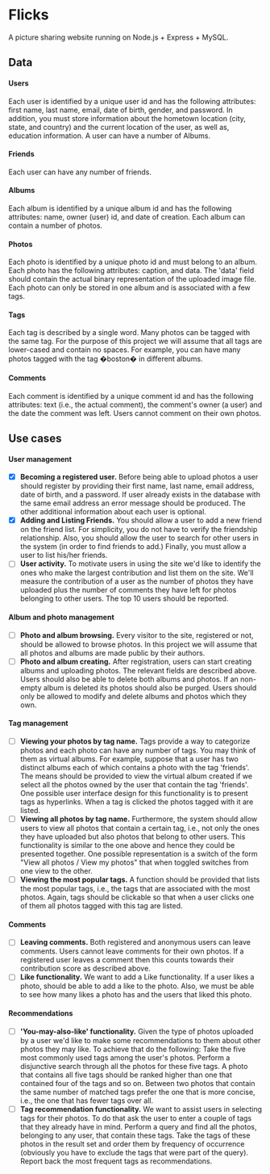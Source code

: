 # Flicks

A picture sharing website running on Node.js + Express + MySQL.

## Data

#### Users

Each user is identified by a unique user id and has the following attributes: first name, last name, email, date of birth, gender, and password. In addition, you must store information about the hometown location (city, state, and country) and the current location of the user, as well as, education information. A user can have a number of Albums.

#### Friends

Each user can have any number of friends.

#### Albums

Each album is identified by a unique album id and has the following attributes: name, owner (user) id, and date of creation. Each album can contain a number of photos.

#### Photos

Each photo is identified by a unique photo id and must belong to an album. Each photo has the following attributes: caption, and data. The 'data' field should contain the actual binary representation of the uploaded image file. Each photo can only be stored in one album and is associated with a few tags.

#### Tags

Each tag is described by a single word. Many photos can be tagged with the same tag. For the purpose of this project we will assume that all tags are lower-cased and contain no spaces. For example, you can have many photos tagged with the tag �boston� in different albums.

#### Comments

Each comment is identified by a unique comment id and has the following attributes: text (i.e., the actual comment), the comment's owner (a user) and the date the comment was left. Users cannot comment on their own photos.

## Use cases

#### User management

- [x] **Becoming a registered user.** Before being able to upload photos a user should register by providing their first name, last name, email address, date of birth, and a password. If user already exists in the database with the same email address an error message should be produced. The other additional information about each user is optional.
- [x] **Adding and Listing Friends.** You should allow a user to add a new friend on the friend list. For simplicity, you do not have to verify the friendship relationship. Also, you should allow the user to search for other users in the system (in order to find friends to add.) Finally, you must allow a user to list his/her friends.
- [ ] **User activity.** To motivate users in using the site we'd like to identify the ones who make the largest contribution and list them on the site. We'll measure the contribution of a user as the number of photos they have uploaded plus the number of comments they have left for photos belonging to other users. The top 10 users should be reported.

#### Album and photo management

- [ ] **Photo and album browsing.** Every visitor to the site, registered or not, should be allowed to browse photos. In this project we will assume that all photos and albums are made public by their authors.
- [ ] **Photo and album creating.** After registration, users can start creating albums and uploading photos. The relevant fields are described above. Users should also be able to delete both albums and photos. If an non-empty album is deleted its photos should also be purged. Users should only be allowed to modify and delete albums and photos which they own.

#### Tag management

- [ ] **Viewing your photos by tag name.** Tags provide a way to categorize photos and each photo can have any number of tags. You may think of them as virtual albums. For example, suppose that a user has two distinct albums each of which contains a photo with the tag 'friends'. The means should be provided to view the virtual album created if we select all the photos owned by the user that contain the tag 'friends'. One possible user interface design for this functionality is to present tags as hyperlinks. When a tag is clicked the photos tagged with it are listed.
- [ ] **Viewing all photos by tag name.** Furthermore, the system should allow users to view all photos that contain a certain tag, i.e., not only the ones they have uploaded but also photos that belong to other users. This functionality is similar to the one above and hence they could be presented together. One possible representation is a switch of the form "View all photos / View my photos" that when toggled switches from one view to the other.
- [ ] **Viewing the most popular tags.** A function should be provided that lists the most popular tags, i.e., the tags that are associated with the most photos. Again, tags should be clickable so that when a user clicks one of them all photos tagged with this tag are listed.

#### Comments

- [ ] **Leaving comments.** Both registered and anonymous users can leave comments. Users cannot leave comments for their own photos. If a registered user leaves a comment then this counts towards their contribution score as described above.
- [ ] **Like functionality.** We want to add a Like functionality. If a user likes a photo, should be able to add a like to the photo. Also, we must be able to see how many likes a photo has and the users that liked this photo.

#### Recommendations

- [ ] **'You-may-also-like' functionality.** Given the type of photos uploaded by a user we'd like to make some recommendations to them about other photos they may like. To achieve that do the following: Take the five most commonly used tags among the user's photos. Perform a disjunctive search through all the photos for these five tags. A photo that contains all five tags should be ranked higher than one that contained four of the tags and so on. Between two photos that contain the same number of matched tags prefer the one that is more concise, i.e., the one that has fewer tags over all.
- [ ] **Tag recommendation functionality.** We want to assist users in selecting tags for their photos. To do that ask the user to enter a couple of tags that they already have in mind. Perform a query and find all the photos, belonging to any user, that contain these tags. Take the tags of these photos in the result set and order them by frequency of occurrence (obviously you have to exclude the tags that were part of the query). Report back the most frequent tags as recommendations.
